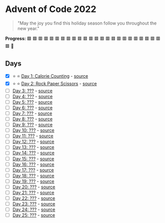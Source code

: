 # Advent of Code 2022

> "May the joy you find this holiday season follow you throughout the new year."

**Progress:** 
:green_square:
:green_square:
:red_square:
:red_square:
:red_square:
:red_square:
:red_square:
:red_square:
:red_square:
:red_square:
:red_square:
:red_square:
:red_square:
:red_square:
:red_square:
:red_square:
:red_square:
:red_square:
:red_square:
:red_square:
:red_square:
:red_square:
:red_square:
:red_square:
:red_square:
:star2:

## Days

- [x] :star: :star: [Day 1: Calorie Counting](https://adventofcode.com/2022/day/1) - [source](day-1/)
- [x] :star: :star: [Day 2: Rock Paper Scissors](https://adventofcode.com/2022/day/2) - [source](day-2/)
- [ ] [Day 3: ???](https://adventofcode.com/2022/day/3) - [source](day-3/)
- [ ] [Day 4: ???](https://adventofcode.com/2022/day/4) - [source](day-4/)
- [ ] [Day 5: ???](https://adventofcode.com/2022/day/5) - [source](day-5/)
- [ ] [Day 6: ???](https://adventofcode.com/2022/day/6) - [source](day-6/)
- [ ] [Day 7: ???](https://adventofcode.com/2022/day/7) - [source](day-7/)
- [ ] [Day 8: ???](https://adventofcode.com/2022/day/8) - [source](day-8/)
- [ ] [Day 9: ???](https://adventofcode.com/2022/day/9) - [source](day-9/)
- [ ] [Day 10: ???](https://adventofcode.com/2022/day/10) - [source](day-10/)
- [ ] [Day 11: ???](https://adventofcode.com/2022/day/11) - [source](day-11/)
- [ ] [Day 12: ???](https://adventofcode.com/2022/day/12) - [source](day-12/)
- [ ] [Day 13: ???](https://adventofcode.com/2022/day/13) - [source](day-13/)
- [ ] [Day 14: ???](https://adventofcode.com/2022/day/14) - [source](day-14/)
- [ ] [Day 15: ???](https://adventofcode.com/2022/day/15) - [source](day-15/)
- [ ] [Day 16: ???](https://adventofcode.com/2022/day/16) - [source](day-16/)
- [ ] [Day 17: ???](https://adventofcode.com/2022/day/17) - [source](day-17/)
- [ ] [Day 18: ???](https://adventofcode.com/2022/day/18) - [source](day-18/)
- [ ] [Day 19: ???](https://adventofcode.com/2022/day/19) - [source](day-19/)
- [ ] [Day 20: ???](https://adventofcode.com/2022/day/20) - [source](day-20/)
- [ ] [Day 21: ???](https://adventofcode.com/2022/day/21) - [source](day-21/)
- [ ] [Day 22: ???](https://adventofcode.com/2022/day/22) - [source](day-22/)
- [ ] [Day 23: ???](https://adventofcode.com/2022/day/23) - [source](day-23/)
- [ ] [Day 24: ???](https://adventofcode.com/2022/day/24) - [source](day-24/)
- [ ] [Day 25: ???](https://adventofcode.com/2022/day/25) - [source](day-25/)